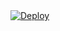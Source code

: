 <a href="https://heroku.com/deploy?template=https://github.com/misu007/nemgo">
  <img src="https://www.herokucdn.com/deploy/button.svg" alt="Deploy">
</a>